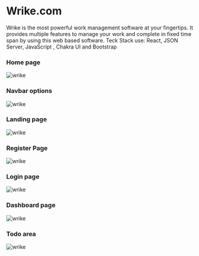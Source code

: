 # Wrike.com
Wrike is the most powerful work management software at your fingertips. It provides multiple features to manage your work and complete in fixed time span by using this web based software. Teck Stack use: React, JSON Server, JavaScript , Chakra UI and Bootstrap
<h3>Home page</h3>
<img src=" https://user-images.githubusercontent.com/105901300/213787108-b7b33276-0db2-4594-9bdd-352bdf07d5b5.png)
<h3>Modal used in Home page</h3>
          <img src=" https://user-images.githubusercontent.com/105901300/213787346-a8ba04a1-046f-44e7-b8ff-a596910ec736.png" alt="wrike"/>
<h3>Navbar options</h3>
<img src=" https://user-images.githubusercontent.com/105901300/213787699-6cefd760-efbe-4c63-bde5-7d5deabc76ce.png" alt="wrike"/>

<h3>Landing page</h3>
          <img src=" https://user-images.githubusercontent.com/105901300/213787546-6fcab467-1a5a-414e-949a-34921cdce4f1.png" alt="wrike"/>
<h3>Register Page</h3>
<img src=" https://user-images.githubusercontent.com/105901300/213788052-471ecf15-32f2-4f9b-abd9-7f8b4fe11f4a.png" alt="wrike"/>

<h3>Login page</h3>
          <img src=" https://user-images.githubusercontent.com/105901300/213787810-c75cacd4-f2c3-480b-9b85-62f78e1f1562.png" alt="wrike"/>

<h3>Dashboard page</h3>
<img src=" https://user-images.githubusercontent.com/105901300/213788270-da6def27-1b3f-4992-b7ef-92eda887e01e.png" alt="wrike"/>

<h3>Todo area</h3>
          <img src=" https://user-images.githubusercontent.com/105901300/213788377-a97a492b-5cdf-46ca-9a80-7488fd80088e.png" alt="wrike"/>




